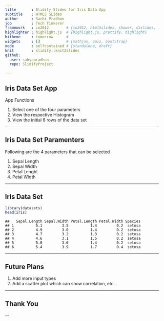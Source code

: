 ```yaml
---
title       : Slidify Slides for Iris Data App
subtitle    : HTML5 SLides 
author      : Sachi Pradhan
job         : Tech Tinkerer
framework   : io2012        # {io2012, html5slides, shower, dzslides, ...}
highlighter : highlight.js  # {highlight.js, prettify, highlight}
hitheme     : tomorrow      # 
widgets     : []            # {mathjax, quiz, bootstrap}
mode        : selfcontained # {standalone, draft}
knit        : slidify::knit2slides
github:
  user: sabyapradhan
  repo: SlidifyProject

---
```


## Iris Data Set App

App Functions

1. Select one of the four parameters
2. View the respective Histogram
3. View the initial 6 rows of the data set

---

## Iris Data Set Paramenters

Following are the 4 parameters that can be selected

1. Sepal Length
2. Sepal Width
3. Petal Lenght
4. Petal Width

---

## Iris Data Set


```r
library(datasets)
head(iris)
```

```
##   Sepal.Length Sepal.Width Petal.Length Petal.Width Species
## 1          5.1         3.5          1.4         0.2  setosa
## 2          4.9         3.0          1.4         0.2  setosa
## 3          4.7         3.2          1.3         0.2  setosa
## 4          4.6         3.1          1.5         0.2  setosa
## 5          5.0         3.6          1.4         0.2  setosa
## 6          5.4         3.9          1.7         0.4  setosa
```

---

## Future Plans

1. Add more input types
2. Add a scatter plot which can show correlation, etc. 

---

## Thank You 

--
